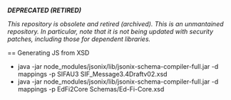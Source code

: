 ***DEPRECATED (RETIRED)***

*This repository is obsolete and retired (archived). This is an unmantained repository. In particular, note that it is not being updated with security patches, including those for dependent libraries.*



== Generating JS from XSD

* java -jar node_modules/jsonix/lib/jsonix-schema-compiler-full.jar -d mappings -p SIFAU3 SIF_Message3.4Draftv02.xsd 
* java -jar node_modules/jsonix/lib/jsonix-schema-compiler-full.jar -d mappings -p EdFi2Core Schemas/Ed-Fi-Core.xsd 

